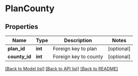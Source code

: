 # PlanCounty

## Properties
Name | Type | Description | Notes
------------ | ------------- | ------------- | -------------
**plan_id** | **int** | Foreign key to plan | [optional] 
**county_id** | **int** | Foreign key to county | [optional] 

[[Back to Model list]](../README.md#documentation-for-models) [[Back to API list]](../README.md#documentation-for-api-endpoints) [[Back to README]](../README.md)


